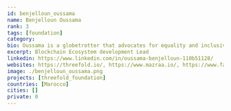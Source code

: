 ```yaml
---
id: benjelloun_oussama
name: Benjelloun Oussama
rank: 3
tags: [foundation]
category:
bio: Oussama is a globetrotter that advocates for equality and inclusive communities around the world. He is an early cryptocurrency activist who has lead teams at startups in Silicon Valley, China, and Singapore, with a mission to make the world a happier place one smile at a time.
excerpt: Blockchain Ecosystem development Lead
linkedin: https://www.linkedin.com/in/oussama-benjelloun-110b51128/
websites: https://threefold.io/, https://www.mazraa.io/, https://www.fair-swap.org
image: ./benjelloun_oussama.png
projects: [threefold_foundation]
countries: [Marocco]
cities: []
private: 0
---
```

